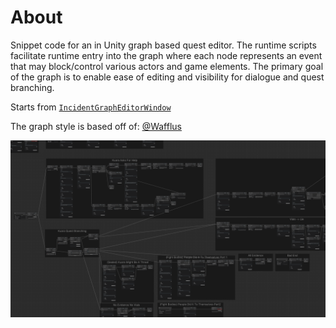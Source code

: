 # About

Snippet code for an in Unity graph based quest editor. The runtime scripts facilitate runtime entry into the graph where each node represents an event that may block/control various actors and game elements. The primary goal of the graph is to enable ease of editing and visibility for dialogue and quest branching.

Starts from [`IncidentGraphEditorWindow`](./IncidentGraphEditorWindow.cs)

The graph style is based off of: [@Wafflus](https://github.com/Wafflus/unity-dialogue-system)

![example image](./graph_overview_example.png "graph example")
